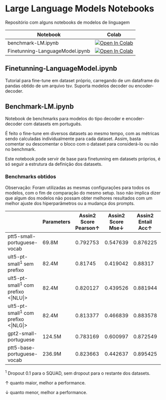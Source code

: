# Large Language Models Notebooks

Repositório com alguns notebooks de modelos de linguagem

| Notebook                        | Colab                                                                                                                       |
|---------------------------------|-----------------------------------------------------------------------------------------------------------------------------|
| benchmark-LM.ipynb              | [![Open In Colab](https://colab.research.google.com/assets/colab-badge.svg)](https://colab.research.google.com/github/thacio/LLM-Notebooks/blob/main/benchmark-LM.ipynb)             |
| Finetunning-LanguageModel.ipynb | [![Open In Colab](https://colab.research.google.com/assets/colab-badge.svg)](https://colab.research.google.com/github/thacio/LLM-Notebooks/blob/main/Finetunning-LanguageModel.ipynb) |


## Finetunning-LanguageModel.ipynb

Tutorial para fine-tune em dataset próprio, carregando de um dataframe do pandas obtido de um arquivo tsv. Suporta modelos decoder ou encoder-decoder.

## Benchmark-LM.ipynb

Notebook de benchmarks para modelos do tipo decoder e encoder-decoder com datasets em português.

É feito o fine-tune em diversos datasets ao mesmo tempo, com as métricas sendo calculadas individualmente para cada dataset. Assim, basta comentar ou descomentar o bloco com o dataset para considerá-lo ou não no benchmark.

Este notebook pode servir de base para finetunning em datasets próprios, é só seguir a estrutura da definição dos datasets.

### Benchmarks obtidos

Observação: Foram utilizadas as mesmas configurações para todos os modelos, com o fim de comparação do mesmo setup. Isso não implica dizer que algum dos modelos não possam obter melhores resultados com um melhor ajuste dos hiperparâmetros ou a mudança dos prompts.

|                                    | Parameters | Assin2 Score Pearson&uarr; | Assin2 Score Mse&darr; | Assin2 Entail Acc&uarr; | Assin2 Entail F1&uarr; | Cola Acc&uarr; | Cola Matthews Corr&uarr; | Mrpc Acc&uarr; | Rte Acc&uarr;  | Stsb Pearson&uarr; | Stsb Spearmanr&uarr; | Stsb Mse&darr; | Wnli Acc&uarr; | squad Acc&uarr; | squad F1&uarr; |
|------------------------------------|------------|----------------------|------------------|-------------------|------------------|----------|--------------------|----------|----------|--------------|----------------|----------|----------|-----------|----------|
| ptt5-small-portuguese-vocab        | 69.8M      | 0.792753             | 0.547639         | 0.876225          | 0.87609          | 0.708533 | 0.184335           | 0.821078 | 0.67509  | 0.817776     | 0.813883       | 0.852606 | 0.478873 | 64.90066  | 75.90639 |
| ult5-pt-small<sup>1</sup> sem prefixo           | 82.4M      | 0.81745              | 0.419042         | 0.88317           | 0.883074         | 0.688399 | 0.111816           | 0.806373 | 0.685921 | 0.852452     | 0.847828       | 0.641772 | 0.464789 | 65.38316  | 76.61703 |
| ult5-pt-small<sup>1</sup> com prefixo <\|NLU\|> | 82.4M      | 0.820127             | 0.439526         | 0.881944          | 0.881718         | 0.686481 | 0.15668            | 0.821078 | 0.689531 | 0.829919     | 0.830725       | 0.722225 | 0.464789 | -         | -        |
| ult5-pt-small<sup>1</sup> com prefixo <\|NLG\|> | 82.4M      | 0.813377             | 0.466839         | 0.883578          | 0.883539         | 0.691275 | 0.14724            | 0.806373 | 0.6787   | 0.837863     | 0.833992       | 0.683737 | 0.492958 | -         | -        |
| gpt2-small-portuguese              | 124.5M     | 0.783169             | 0.600997         | 0.872549          | 0.871974         | 0.69511  | 0.155226           | 0.813725 | 0.628159 | 0.8077       | 0.804051       | 0.790478 | 0.549296 | 51.12583  | 64.22844 |
| ptt5-base-portuguese-vocab         | 236.9M     | 0.823663             | 0.442637         | 0.895425          | 0.895156         | 0.725791 | 0.267567           | 0.852941 | 0.707581 | 0.851498     | 0.842867       | 0.649944 | 0.507042 | 71.3245   | 81.47399 |

<sup>1</sup> Dropout 0.1 para o SQUAD, sem dropout para o restante dos datasets.

&uarr; quanto maior, melhor a performance.

&darr; quanto menor, melhor a performance.
